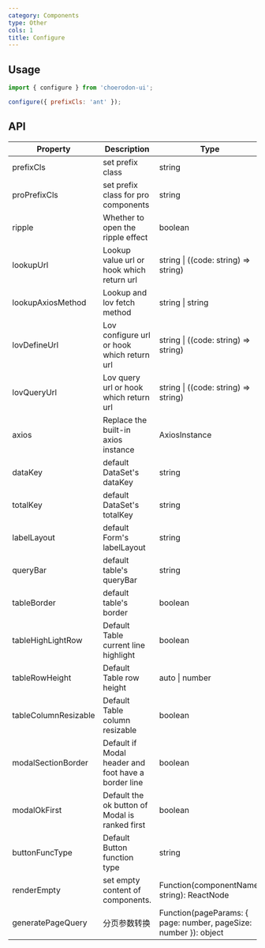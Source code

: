 ```yaml
---
category: Components
type: Other
cols: 1
title: Configure
---
```


## Usage

```jsx
import { configure } from 'choerodon-ui';

configure({ prefixCls: 'ant' });
```

## API

| Property | Description | Type | Default |
| -------- | ----------- | ---- | ------- |
| prefixCls | set prefix class | string | c7n |
| proPrefixCls | set prefix class for pro components | string | c7n-pro |
| ripple | Whether to open the ripple effect | boolean | true |
| lookupUrl | Lookup value url or hook which return url | string \| ((code: string) => string) | code => \`/common/code/${code}/\` |
| lookupAxiosMethod | Lookup and lov fetch method | string \| string | post |
| lovDefineUrl | Lov configure url or hook which return url | string \| ((code: string) => string) | code => \`/sys/lov/lov_define?code=${code}\` |
| lovQueryUrl | Lov query url or hook which return url | string \| ((code: string) => string) | code => \`/common/lov/dataset/${code}\` |
| axios | Replace the built-in axios instance | AxiosInstance |  |
| dataKey | default DataSet's dataKey  | string | rows |
| totalKey | default DataSet's totalKey | string | total |
| labelLayout | default Form's labelLayout | string | horizontal |
| queryBar | default table's queryBar | string | normal |
| tableBorder | default table's border | boolean | true |
| tableHighLightRow | Default Table current line highlight | boolean | true |
| tableRowHeight | Default Table row height | auto \| number | 30 |
| tableColumnResizable | Default Table column resizable | boolean | true |
| modalSectionBorder | Default if Modal header and foot have a border line | boolean | true |
| modalOkFirst | Default the ok button of Modal is ranked first | boolean | true |
| buttonFuncType | Default Button function type | string | raised |
| renderEmpty | set empty content of components. | Function(componentName: string): ReactNode | - |
| generatePageQuery | 分页参数转换 | Function(pageParams: { page: number, pageSize: number }): object | - |
